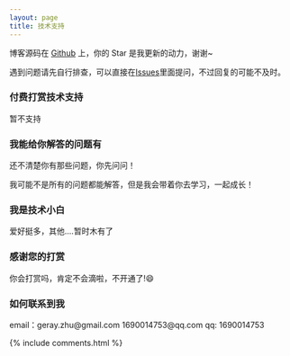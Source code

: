 ```yaml
---
layout: page
title: 技术支持 
---
```


博客源码在 <a target="_blank" href='https://github.com/geray-zsg/geray-zsg.github.io/'>Github</a> 上，你的 Star 是我更新的动力，谢谢~


遇到问题请先自行排查，可以直接在[Issues](https://github.com/geray-zsg/geray-zsg.github.io/issues)里面提问，不过回复的可能不及时。

<h3> 付费打赏技术支持 </h3>

暂不支持


<h3> 我能给你解答的问题有 </h3>

还不清楚你有那些问题，你先问问！

我可能不是所有的问题都能解答，但是我会带着你去学习，一起成长！

<h3> 我是技术小白 </h3>

爱好挺多，其他....暂时木有了


<h3> 感谢您的打赏 </h3> 

你会打赏吗，肯定不会滴啦，不开通了!😄
<!-- 支付二维码 -->
<!-- ![WeChat](/images/payimg/WeChat.png) -->
<!-- ![zhifubao](/images/payimg/zhifubao.png) -->

<h3> 如何联系到我 </h3>
email：geray.zhu@gmail.com 
       1690014753@qq.com  
qq: 1690014753     


{% include comments.html %}

